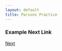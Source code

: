 ```yaml
---
layout: default
title: Parsons Practice
---
```

### Example Next Link
[Next](./parsons/example1.html)
